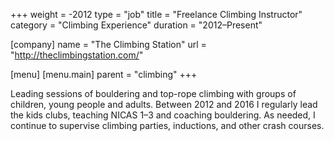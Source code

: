+++
weight = -2012
type = "job"
title = "Freelance Climbing Instructor"
category = "Climbing Experience"
duration = "2012–Present"

[company]
  name = "The Climbing Station"
  url = "http://theclimbingstation.com/"

[menu]
  [menu.main]
    parent = "climbing"
+++

Leading sessions of bouldering and top-rope climbing with groups of children, young people and adults.  Between 2012 and 2016 I regularly lead the kids clubs, teaching NICAS 1–3 and coaching bouldering.  As needed, I continue to supervise climbing parties, inductions, and other crash courses.

